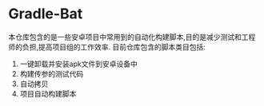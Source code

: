  # Gradle-Bat
 
 本仓库包含的是一些安卓项目中常用到的自动化构建脚本,目的是减少测试和工程师的负担,提高项目组的工作效率.
 目前仓库包含的脚本类目包括:
 
1. 一键卸载并安装apk文件到安卓设备中
2. 构建传参的测试代码
3. 自动拷贝
4. 项目自动构建脚本
